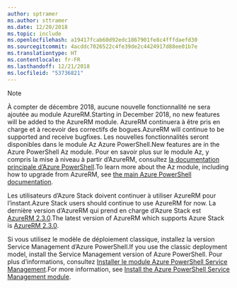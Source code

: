 ```yaml
---
author: sptramer
ms.author: sttramer
ms.date: 12/20/2018
ms.topic: include
ms.openlocfilehash: a19417fcab60d92edc1867901fe8c4fffdaefd30
ms.sourcegitcommit: 4acddc7026522c4fe39de2c4424917d88ee01b7e
ms.translationtype: HT
ms.contentlocale: fr-FR
ms.lasthandoff: 12/21/2018
ms.locfileid: "53736821"
---
```

> [!NOTE]
> 
> <span data-ttu-id="bbe1b-101">À compter de décembre 2018, aucune nouvelle fonctionnalité ne sera ajoutée au module AzureRM.</span><span class="sxs-lookup"><span data-stu-id="bbe1b-101">Starting in December 2018, no new features will be added to the AzureRM module.</span></span> <span data-ttu-id="bbe1b-102">AzureRM continuera à être pris en charge et à recevoir des correctifs de bogues.</span><span class="sxs-lookup"><span data-stu-id="bbe1b-102">AzureRM will continue to be supported and receive bugfixes.</span></span> <span data-ttu-id="bbe1b-103">Les nouvelles fonctionnalités seront disponibles dans le module Az Azure PowerShell.</span><span class="sxs-lookup"><span data-stu-id="bbe1b-103">New features are in the Azure PowerShell Az module.</span></span> <span data-ttu-id="bbe1b-104">Pour en savoir plus sur le module Az, y compris la mise à niveau à partir d’AzureRM, consultez [la documentation principale d’Azure PowerShell](/powershell/azure).</span><span class="sxs-lookup"><span data-stu-id="bbe1b-104">To learn more about the Az module, including how to upgrade from AzureRM, see [the main Azure PowerShell documentation](/powershell/azure).</span></span>
>
> <span data-ttu-id="bbe1b-105">Les utilisateurs d’Azure Stack doivent continuer à utiliser AzureRM pour l’instant.</span><span class="sxs-lookup"><span data-stu-id="bbe1b-105">Azure Stack users should continue to use AzureRM for now.</span></span> <span data-ttu-id="bbe1b-106">La dernière version d’AzureRM qui prend en charge d’Azure Stack est [AzureRM 2.3.0](/powershell/azure/azurerm?view=azurermps-2.3.0).</span><span class="sxs-lookup"><span data-stu-id="bbe1b-106">The latest version of AzureRM which supports Azure Stack is [AzureRM 2.3.0](/powershell/azure/azurerm?view=azurermps-2.3.0).</span></span>
>
> <span data-ttu-id="bbe1b-107">Si vous utilisez le modèle de déploiement classique, installez la version Service Management d’Azure PowerShell.</span><span class="sxs-lookup"><span data-stu-id="bbe1b-107">If you use the classic deployment model, install the Service Management version of Azure PowerShell.</span></span>
> <span data-ttu-id="bbe1b-108">Pour plus d’informations, consultez [Installer le module Azure PowerShell Service Management](/powershell/azure/servicemanagement/install-azure-ps).</span><span class="sxs-lookup"><span data-stu-id="bbe1b-108">For more information, see [Install the Azure PowerShell Service Management module](/powershell/azure/servicemanagement/install-azure-ps).</span></span>

